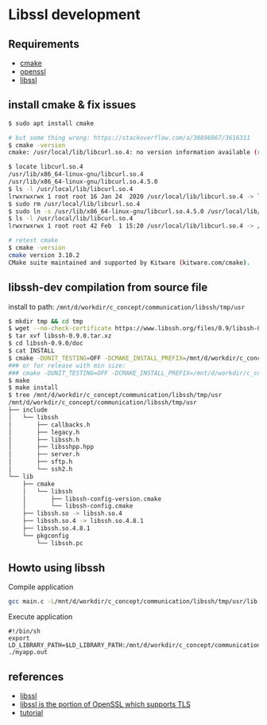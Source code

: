 # Libssl development

## Requirements

- [cmake](https://api.libssh.org/stable/index.html)
- [openssl](http://www.openssl.org)
- [libssl](https://www.libssh.org/)

## install cmake & fix issues

``` bash
$ sudo apt install cmake

# but some thing wrong: https://stackoverflow.com/a/38896967/3616311
$ cmake -version
cmake: /usr/local/lib/libcurl.so.4: no version information available (required by cmake)

$ locate libcurl.so.4
/usr/lib/x86_64-linux-gnu/libcurl.so.4
/usr/lib/x86_64-linux-gnu/libcurl.so.4.5.0
$ ls -l /usr/local/lib/libcurl.so.4
lrwxrwxrwx 1 root root 16 Jan 24  2020 /usr/local/lib/libcurl.so.4 -> libcurl.so.4.6.0
$ sudo rm /usr/local/lib/libcurl.so.4
$ sudo ln -s /usr/lib/x86_64-linux-gnu/libcurl.so.4.5.0 /usr/local/lib/libcurl.so.4
$ ls -l /usr/local/lib/libcurl.so.4
lrwxrwxrwx 1 root root 42 Feb  1 15:20 /usr/local/lib/libcurl.so.4 -> /usr/lib/x86_64-linux-gnu/libcurl.so.4.5.0

# retest cmake
$ cmake -version
cmake version 3.10.2
CMake suite maintained and supported by Kitware (kitware.com/cmake).
```

## libssh-dev compilation from source file

install to path: `/mnt/d/workdir/c_concept/communication/libssh/tmp/usr`

``` bash
$ mkdir tmp && cd tmp
$ wget --no-check-certificate https://www.libssh.org/files/0.9/libssh-0.9.0.tar.xz
$ tar xvf libssh-0.9.0.tar.xz
$ cd libssh-0.9.0/doc
$ cat INSTALL
$ cmake -DUNIT_TESTING=OFF -DCMAKE_INSTALL_PREFIX=/mnt/d/workdir/c_concept/communication/libssh/tmp/usr -DCMAKE_BUILD_TYPE=Debug ..
### or for release with min size: 
### cmake -DUNIT_TESTING=OFF -DCMAKE_INSTALL_PREFIX=/mnt/d/workdir/c_concept/communication/libssh/tmp/usr -DCMAKE_BUILD_TYPE=MinSizeRel ..
$ make
$ make install
$ tree /mnt/d/workdir/c_concept/communication/libssh/tmp/usr
/mnt/d/workdir/c_concept/communication/libssh/tmp/usr
├── include
│   └── libssh
│       ├── callbacks.h
│       ├── legacy.h
│       ├── libssh.h
│       ├── libsshpp.hpp
│       ├── server.h
│       ├── sftp.h
│       └── ssh2.h
└── lib
    ├── cmake
    │   └── libssh
    │       ├── libssh-config-version.cmake
    │       └── libssh-config.cmake
    ├── libssh.so -> libssh.so.4
    ├── libssh.so.4 -> libssh.so.4.8.1
    ├── libssh.so.4.8.1
    └── pkgconfig
        └── libssh.pc
```

## Howto using libssh

Compile application

``` bash
gcc main.c -L/mnt/d/workdir/c_concept/communication/libssh/tmp/usr/lib -lssh -I/mnt/d/workdir/c_concept/communication/libssh/tmp/usr/include -o myapp.out
```

Execute application

``` shell
#!/bin/sh
export LD_LIBRARY_PATH=$LD_LIBRARY_PATH:/mnt/d/workdir/c_concept/communication/libssh/tmp/usr/lib
./myapp.out
```

## references

- [libssl](https://www.libssh.org/)
- [libssl is the portion of OpenSSL which supports TLS](https://wiki.openssl.org/index.php/Libssl_API)
- [tutorial](https://api.libssh.org/stable/)
